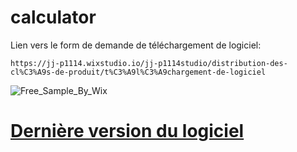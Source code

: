 # calculator

Lien vers le form de demande de téléchargement de logiciel:
    
    https://jj-p1114.wixstudio.io/jj-p1114studio/distribution-des-cl%C3%A9s-de-produit/t%C3%A9l%C3%A9chargement-de-logiciel
   
![Free_Sample_By_Wix](https://github.com/SOFTWARE-JJP1114STUDIO/calculator/assets/86020351/ebf01bbb-a491-47d0-9b5d-d81e619d7b43)

# [Dernière version du logiciel](https://github.com/SOFTWARE-JJP1114STUDIO/calculator/releases/tag/v1.0.0.1)
